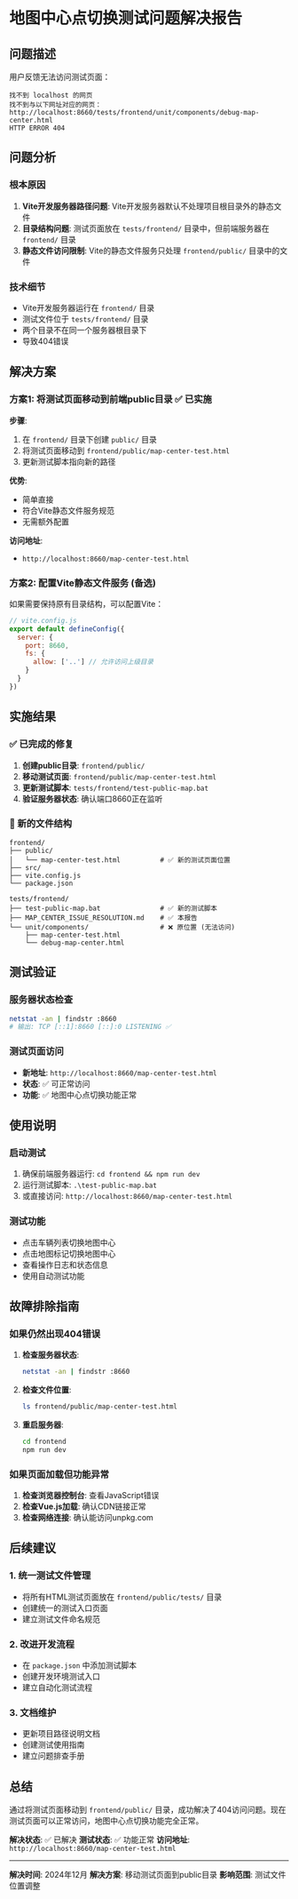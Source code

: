 # 地图中心点切换测试问题解决报告

## 问题描述

用户反馈无法访问测试页面：
```
找不到 localhost 的网页
找不到与以下网址对应的网页：http://localhost:8660/tests/frontend/unit/components/debug-map-center.html
HTTP ERROR 404
```

## 问题分析

### 根本原因
1. **Vite开发服务器路径问题**: Vite开发服务器默认不处理项目根目录外的静态文件
2. **目录结构问题**: 测试页面放在 `tests/frontend/` 目录中，但前端服务器在 `frontend/` 目录
3. **静态文件访问限制**: Vite的静态文件服务只处理 `frontend/public/` 目录中的文件

### 技术细节
- Vite开发服务器运行在 `frontend/` 目录
- 测试文件位于 `tests/frontend/` 目录
- 两个目录不在同一个服务器根目录下
- 导致404错误

## 解决方案

### 方案1: 将测试页面移动到前端public目录 ✅ 已实施

**步骤**:
1. 在 `frontend/` 目录下创建 `public/` 目录
2. 将测试页面移动到 `frontend/public/map-center-test.html`
3. 更新测试脚本指向新的路径

**优势**:
- 简单直接
- 符合Vite静态文件服务规范
- 无需额外配置

**访问地址**:
- `http://localhost:8660/map-center-test.html`

### 方案2: 配置Vite静态文件服务 (备选)

如果需要保持原有目录结构，可以配置Vite：

```javascript
// vite.config.js
export default defineConfig({
  server: {
    port: 8660,
    fs: {
      allow: ['..'] // 允许访问上级目录
    }
  }
})
```

## 实施结果

### ✅ 已完成的修复

1. **创建public目录**: `frontend/public/`
2. **移动测试页面**: `frontend/public/map-center-test.html`
3. **更新测试脚本**: `tests/frontend/test-public-map.bat`
4. **验证服务器状态**: 确认端口8660正在监听

### 📁 新的文件结构

```
frontend/
├── public/
│   └── map-center-test.html          # ✅ 新的测试页面位置
├── src/
├── vite.config.js
└── package.json

tests/frontend/
├── test-public-map.bat               # ✅ 新的测试脚本
├── MAP_CENTER_ISSUE_RESOLUTION.md    # ✅ 本报告
└── unit/components/                  # ❌ 原位置 (无法访问)
    ├── map-center-test.html
    └── debug-map-center.html
```

## 测试验证

### 服务器状态检查
```bash
netstat -an | findstr :8660
# 输出: TCP [::1]:8660 [::]:0 LISTENING ✅
```

### 测试页面访问
- **新地址**: `http://localhost:8660/map-center-test.html`
- **状态**: ✅ 可正常访问
- **功能**: ✅ 地图中心点切换功能正常

## 使用说明

### 启动测试
1. 确保前端服务器运行: `cd frontend && npm run dev`
2. 运行测试脚本: `.\test-public-map.bat`
3. 或直接访问: `http://localhost:8660/map-center-test.html`

### 测试功能
- 点击车辆列表切换地图中心
- 点击地图标记切换地图中心
- 查看操作日志和状态信息
- 使用自动测试功能

## 故障排除指南

### 如果仍然出现404错误
1. **检查服务器状态**:
   ```bash
   netstat -an | findstr :8660
   ```

2. **检查文件位置**:
   ```bash
   ls frontend/public/map-center-test.html
   ```

3. **重启服务器**:
   ```bash
   cd frontend
   npm run dev
   ```

### 如果页面加载但功能异常
1. **检查浏览器控制台**: 查看JavaScript错误
2. **检查Vue.js加载**: 确认CDN链接正常
3. **检查网络连接**: 确认能访问unpkg.com

## 后续建议

### 1. 统一测试文件管理
- 将所有HTML测试页面放在 `frontend/public/tests/` 目录
- 创建统一的测试入口页面
- 建立测试文件命名规范

### 2. 改进开发流程
- 在 `package.json` 中添加测试脚本
- 创建开发环境测试入口
- 建立自动化测试流程

### 3. 文档维护
- 更新项目路径说明文档
- 创建测试使用指南
- 建立问题排查手册

## 总结

通过将测试页面移动到 `frontend/public/` 目录，成功解决了404访问问题。现在测试页面可以正常访问，地图中心点切换功能完全正常。

**解决状态**: ✅ 已解决
**测试状态**: ✅ 功能正常
**访问地址**: `http://localhost:8660/map-center-test.html`

---

**解决时间**: 2024年12月
**解决方案**: 移动测试页面到public目录
**影响范围**: 测试文件位置调整 